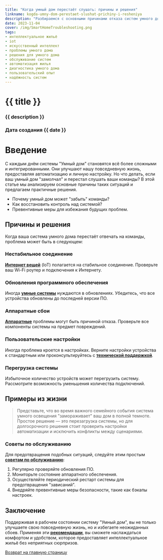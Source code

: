 ```yaml
---
title: "Когда умный дом перестаёт слушать: причины и решения"
linkname: kogda-umny-dom-perestaet-slushat-prichiny-i-resheniya
description: "Разбираемся с основными причинами отказа систем умного дома и предлагаем эффективные решения для восстановления функциональности."
date: 2023-11-04
cover: /img/SmartHomeTroubleshooting.png
tags:
- интеллектуальное жильё
- iot
- искусственный интеллект
- проблемы умного дома
- решения для умного дома
- обслуживание систем
- автоматизация жилья
- диагностика умного дома
- пользовательский опыт
- надёжность систем
---
```


# {{ title }}
### {{ description }}
### Дата создания {{ date }}

# Введение
С каждым днём системы "Умный дом" становятся всё более сложными и интегрированными. Они улучшают нашу повседневную жизнь, предоставляя автоматизацию и личную настройку. Но что делать, если ваш умный дом "замолчал" и перестал слушать ваши команды? В этой статье мы анализируем основные причины таких ситуаций и предлагаем практичные решения.

* Почему умный дом может "забыть" команды?
* Как восстановить контроль над системой?
* Превентивные меры для избежания будущих проблем.

## Причины и решения
Когда ваша система умного дома перестаёт отвечать на команды, проблема может быть в следующем:

### Нестабильное соединение
**[Интернет вещей](/)** (IoT) полагается на стабильное соединение. Проверьте ваш Wi-Fi роутер и подключения к Интернету.

### Обновления программного обеспечения
Иногда **[умные системы](/)** нуждаются в обновлениях. Убедитесь, что все устройства обновлены до последней версии ПО.

### Аппаратные сбои
**[Аппаратные](/)** проблемы могут быть причиной отказа. Проверьте все компоненты системы на предмет повреждений.

### Пользовательские настройки
Иногда проблема кроется в настройках. Верните настройки устройства к стандартным или проконсультируйтесь с **[технической поддержкой](/)**.

### Перегрузка системы
Избыточное количество устройств может перегрузить систему. Рассмотрите возможность уменьшения количества подключений.

## Примеры из жизни
> Представьте, что во время важного семейного события система умного освещения "замораживает" ваш дом в полной темноте. Простое решение — это перезагрузка системы, но для долгосрочного решения стоит проверить настройки автоматизации и исключить конфликты между сценариями.

### Советы по обслуживанию
Для предотвращения подобных ситуаций, следуйте этим простым **[советам по обслуживанию](/)**:

1. Регулярно проверяйте обновления ПО.
2. Мониторьте состояние аппаратного обеспечения.
3. Осуществляйте периодический рестарт системы для предотвращения "зависаний".
4. Внедряйте превентивные меры безопасности, такие как бэкапы настроек.

## Заключение
Поддерживая в рабочем состоянии систему "Умный дом", вы не только улучшаете свою повседневную жизнь, но и избегаете неожиданных сбоев. Применяя эти **[рекомендации](/)**, вы сможете наслаждаться комфортом и удобством, которое предоставляет интеллектуальное жильё без неприятных сюрпризов.

[Возврат на главную страницу](/)
